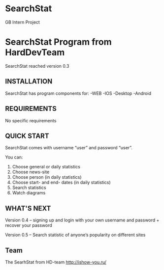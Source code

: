 # SearchStat
GB Intern Project

SearchStat Program from HardDevTeam
=============================

SearchStat reached version 0.3

INSTALLATION
------------

SearchStat has program components for:
-WEB
-IOS
-Desktop
-Android

REQUIREMENTS
------------

No specific requirements


QUICK START
-----------

SearchStat comes with username “user” and password “user”.

You can:
1) Choose general or daily statistics
2) Choose news-site
3) Choose person (in daily statistics)
4) Choose start- and end- dates (in daily statistics)
5) Search statistics
6) Watch diagrams


WHAT'S NEXT
-----------

Version 0.4 – signing up and login with your own username and password + recover your password

Version 0.5 – Search statistic of anyone’s popularity on different sites

Team
-----------


The SearhStat from HD-team
http://ishow-you.ru/
